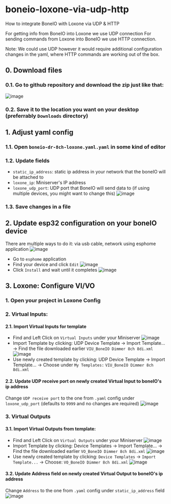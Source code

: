 # boneio-loxone-via-udp-http
How to integrate BoneIO with Loxone via UDP & HTTP

For getting info from BoneIO into Loxone we use UDP connection
For sending commands from Loxone into BoneIO we use HTTP connection. 

Note: We could use UDP however it would require additional configuration changes in the yaml, where HTTP commands are working out of the box.

## 0. Download files
### 0.1. Go to github repository and download the zip just like that:
![image](https://github.com/user-attachments/assets/94b8d49c-6d91-4ca6-af7c-9ff73deaf68d)
### 0.2. Save it to the location you want on your desktop (preferrably `Downloads` directory)

## 1. Adjust yaml config
### 1.1. Open `boneio-dr-8ch-loxone.yaml.yaml` in some kind of editor
### 1.2. Update fields
- `static_ip_address`: static ip address in your network that the boneIO will be attached to
- `loxone_ip`: Miniserver's IP address
- `loxone_udp_port`: UDP port that BoneIO will send data to (if using multiple devices, you might want to change this)
![image](https://github.com/user-attachments/assets/628f7fa1-6ad5-4a75-bff1-a638898d66c3)

### 1.3. Save changes in a file

## 2. Update esp32 configuration on your boneIO device
There are multiple ways to do it: via usb cable, network using esphome application
![image](https://github.com/user-attachments/assets/c75c41ee-8efa-456c-9dbc-775f1e054bcd)
- Go to `esphome` application
- Find your device and click `Edit`
![image](https://github.com/user-attachments/assets/a86256df-6a80-4177-b391-7ce38851b8f3)
- Click `Install` and wait until it completes
![image](https://github.com/user-attachments/assets/2058e19d-c60f-4503-96a7-49ad2a9a6a23)

## 3. Loxone: Configure VI/VO
### 1. Open your project in Loxone Config
### 2. Virtual Inputs: 
#### 2.1. Import Virtual Inputs for template
- Find and Left Click on `Virtual Inputs` under your Miniserver
![image](https://github.com/user-attachments/assets/b630367a-bca5-480b-8aca-5cc0844665a5)
- Import Template by clicking: UDP Device Template -> Import Template... -> Find the file downloaded earlier `VIU_BoneIO Dimmer 8ch 8di.xml`
![image](https://github.com/user-attachments/assets/f0db4d49-bd27-4def-8144-d119bb68e405)
- Use newly created template by clicking: UDP Device Template -> Import Template... -> Choose under `My Templates:` `VIU_BoneIO Dimmer 8ch 8di.xml`

#### 2.2. Update UDP receive port on newly created Virtual Input to boneIO's ip address
Change `UDP receive port` to the one from `.yaml` config under `loxone_udp_port` (defaults to `9999` and no changes are required) 
![image](https://github.com/user-attachments/assets/88162506-edf8-460a-ab51-56b4488d737f)

### 3. Virtual Outputs
#### 3.1. Import Virtual Outputs from template:
- Find and Left Click on `Virtual Outputs` under your Miniserver
![image](https://github.com/user-attachments/assets/c095a468-4b75-4369-9a51-40cdcb07fcc5)
- Import Template by clicking: Device Templates -> Import Template... -> Find the file downloaded earlier `VO_BoneIO Dimmer 8ch 8di.xml`
![image](https://github.com/user-attachments/assets/fa479c0f-1713-4f96-9634-c2f699cd6cb5)
- Use newly created template by clicking: `Device Templates` -> `Import Template...` -> Choose: `VO_BoneIO Dimmer 8ch 8di.xml`
![image](https://github.com/user-attachments/assets/bd540715-09e6-43e3-ab2c-92b0ff72ba12)

#### 3.2. Update Address field on newly created Virtual Output to boneIO's ip address
Change `Address` to the one from `.yaml` config under `static_ip_address` field
![image](https://github.com/user-attachments/assets/4f334829-3454-4cd2-b35e-0cc0fd03abf3)

